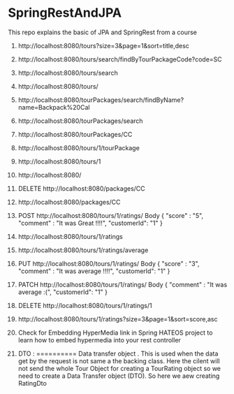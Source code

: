 # SpringRestAndJPA

This repo explains the basic of JPA and SpringRest from a course 

1. http://localhost:8080/tours?size=3&page=1&sort=title,desc
2. http://localhost:8080/tours/search/findByTourPackageCode?code=SC
3. http://localhost:8080/tours/search
4. http://localhost:8080/tours/
5. http://localhost:8080/tourPackages/search/findByName?name=Backpack%20Cal
6. http://localhost:8080/tourPackages/search
7. http://localhost:8080/tourPackages/CC
8. http://localhost:8080/tours/1/tourPackage
9. http://localhost:8080/tours/1
10. http://localhost:8080/
11. DELETE http://localhost:8080/packages/CC
12. http://localhost:8080/packages/CC
13. POST http://localhost:8080/tours/1/ratings/   Body {
	"score" : "5",
	"comment" : "It was Great !!!!",
	"customerId": "1"
}
14. http://localhost:8080/tours/1/ratings
15. http://localhost:8080/tours/1/ratings/average
16. PUT http://localhost:8080/tours/1/ratings/ Body {
	"score" : "3",
	"comment" : "It was average !!!!",
	"customerId": "1"
}

17. PATCH http://localhost:8080/tours/1/ratings/ Body  {
	"comment" : "It was average :(",
	"customerId": "1"
}

18. DELETE http://localhost:8080/tours/1/ratings/1

19. http://localhost:8080/tours/1/ratings?size=3&page=1&sort=score,asc

20. Check for Embedding HyperMedia link in Spring HATEOS project to learn
how to embed hypermedia into your rest controller



13. DTO :
========== 
Data transfer object . This is used when the data get by the request is not same a the backing class. 
Here the cilent will not send the whole Tour Object for creating a TourRating object so we need to 
create a Data Transfer object (DTO). So here we aew creating RatingDto




